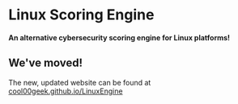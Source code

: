 # Linux Scoring Engine

#### An alternative cybersecurity scoring engine for Linux platforms!

## We've moved!
The new, updated website can be found at [cool00geek.github.io/LinuxEngine](https://cool00geek.github.io/LinuxEngine)
